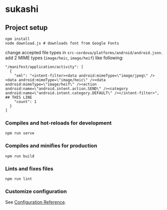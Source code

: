 # sukashi

## Project setup
```
npm install
node download.js # downloads font from Google Fonts
```

change accepted file types in `src-cordova/platforms/android/android.json`. add 2 MIME types (`image/heic`, `image/heif`) like following:

```
"/manifest/application/activity": [
  {
    "xml": "<intent-filter><data android:mimeType=\"image/jpeg\" /><data android:mimeType=\"image/heic\" /><data android:mimeType=\"image/heif\" /><action android:name=\"android.intent.action.SEND\" /><category android:name=\"android.intent.category.DEFAULT\" /></intent-filter>", ## THIS LINE
    "count": 1
  }
]
```

### Compiles and hot-reloads for development
```
npm run serve
```

### Compiles and minifies for production
```
npm run build
```

### Lints and fixes files
```
npm run lint
```

### Customize configuration
See [Configuration Reference](https://cli.vuejs.org/config/).
